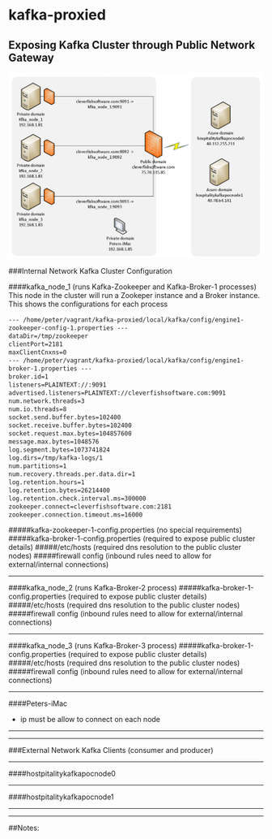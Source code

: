 # kafka-proxied
## Exposing Kafka Cluster through Public Network Gateway


![kafka_cluster_topology](kafka_cluster_topology.PNG)


###Internal Network Kafka Cluster Configuration

####kafka_node_1 (runs Kafka-Zookeeper and Kafka-Broker-1 processes)
This node in the cluster will run a Zookeper instance and a Broker instance. 
This shows the configurations for each process
```
--- /home/peter/vagrant/kafka-proxied/local/kafka/config/engine1-zookeeper-config-1.properties ---
dataDir=/tmp/zookeeper
clientPort=2181
maxClientCnxns=0
--- /home/peter/vagrant/kafka-proxied/local/kafka/config/engine1-broker-1.properties ---
broker.id=1
listeners=PLAINTEXT://:9091
advertised.listeners=PLAINTEXT://cleverfishsoftware.com:9091
num.network.threads=3
num.io.threads=8
socket.send.buffer.bytes=102400
socket.receive.buffer.bytes=102400
socket.request.max.bytes=104857600
message.max.bytes=1048576
log.segment.bytes=1073741824
log.dirs=/tmp/kafka-logs/1
num.partitions=1
num.recovery.threads.per.data.dir=1
log.retention.hours=1
log.retention.bytes=26214400
log.retention.check.interval.ms=300000
zookeeper.connect=cleverfishsoftware.com:2181
zookeeper.connection.timeout.ms=16000
```
#####kafka-zookeeper-1-config.properties (no special requirements)
#####kafka-broker-1-config.properties (required to expose public cluster details)
#####/etc/hosts (required dns resolution to the public cluster nodes)
#####firewall config (inbound rules need to allow for external/internal connections)

- - -

####kafka_node_2 (runs Kafka-Broker-2 process)
#####kafka-broker-1-config.properties (required to expose public cluster details)
#####/etc/hosts (required dns resolution to the public cluster nodes)
#####firewall config (inbound rules need to allow for external/internal connections)
- - -
####kafka_node_3 (runs Kafka-Broker-3 process)
#####kafka-broker-1-config.properties (required to expose public cluster details)
#####/etc/hosts (required dns resolution to the public cluster nodes)
#####firewall config (inbound rules need to allow for external/internal connections)
- - -
####Peters-iMac
- ip must be allow to connect on each node
- - -
- - -



###External Network Kafka Clients (consumer and producer)
- - -

####hostpitalitykafkapocnode0
- - -

####hostpitalitykafkapocnode1
- - -
- - -

##Notes:

